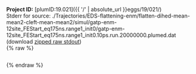 **Project ID:** [plumID:19.021]({{ '/' | absolute_url }}eggs/19/021/)  
Stderr for source:  ./Trajectories/EDS-flattening-enm/flatten-dihed-mean-mean2-cleft-mean-mean2/simul/gatp-enm-12site_FEStart_eq175ns.range1_init0/gatp-enm-12site_FEStart_eq175ns.range1_init0.10ps.run.20000000.plumed.dat   
(download [zipped raw stdout](gatp-enm-12site_FEStart_eq175ns.range1_init0.10ps.run.20000000.plumed.dat.plumed.stdout.txt.zip))  
{% raw %}
<pre>
</pre>
{% endraw %}
